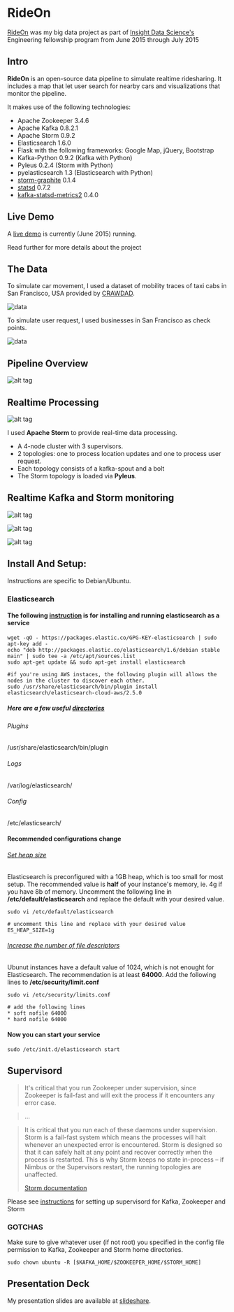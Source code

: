 RideOn
=================

[RideOn](http://mydiemho.link) was my big data project as part of [Insight Data Science's](http://insightdataengineering.com/) Engineering fellowship program from June 2015 through July 2015


## Intro
**RideOn** is an open-source data pipeline to simulate realtime ridesharing. It includes a map that let user search for nearby cars and visualizations that monitor the pipeline.

It makes use of the following technologies:
- Apache Zookeeper 3.4.6
- Apache Kafka 0.8.2.1
- Apache Storm 0.9.2
- Elasticsearch 1.6.0
- Flask with the following frameworks: Google Map, jQuery, Bootstrap
- Kafka-Python 0.9.2 (Kafka with Python)
- Pyleus 0.2.4 (Storm with Python)
- pyelasticsearch 1.3 (Elasticsearch with Python)
- [storm-graphite](https://github.com/verisign/storm-graphite) 0.1.4
- [statsd](https://github.com/etsy/statsd) 0.7.2
- [kafka-statsd-metrics2](https://github.com/airbnb/kafka-statsd-metrics2) 0.4.0

## Live Demo
A [live demo](http://mydiemho.link) is currently (June 2015) running.

Read further for more details about the project

## The Data

To simulate car movement, I used a dataset of mobility traces of taxi cabs in San Francisco, USA provided by [CRAWDAD](http://crawdad.org/epfl/mobility/).

![data](images/taxi_data.png)

To simulate user request, I used businesses in San Francisco as check points.

![data](images/user_data.png)

## Pipeline Overview
![alt tag](images/pipeline.png)

## Realtime Processing
![alt tag](images/storm.png)

I used **Apache Storm** to provide real-time data processing.

- A 4-node cluster with 3 supervisors.
- 2 topologies: one to process location updates and one to process user request.
- Each topology consists of a kafka-spout and a bolt
- The Storm topology is loaded via **Pyleus**.

## Realtime Kafka and Storm monitoring
![alt tag](images/monitoring1.png)

![alt tag](images/monitoring2.png)

![alt tag](images/kafka_monitoring.png)

## Install And Setup:

Instructions are specific to Debian/Ubuntu.

### Elasticsearch

#### The following [instruction](https://www.elastic.co/guide/en/elasticsearch/reference/current/setup-repositories.html) is for installing and running elasticsearch as a service

	wget -qO - https://packages.elastic.co/GPG-KEY-elasticsearch | sudo apt-key add -
	echo "deb http://packages.elastic.co/elasticsearch/1.6/debian stable main" | sudo tee -a /etc/apt/sources.list
	sudo apt-get update && sudo apt-get install elasticsearch
	
	#if you're using AWS instaces, the following plugin will allows the nodes in the cluster to discover each other.
	sudo /usr/share/elasticsearch/bin/plugin install elasticsearch/elasticsearch-cloud-aws/2.5.0

##### Here are a few useful [directories](https://www.elastic.co/guide/en/elasticsearch/reference/current/setup-dir-layout.html)

###### Plugins
/usr/share/elasticsearch/bin/plugin

###### Logs
/var/log/elasticsearch/

###### Config
/etc/elasticsearch/

#### Recommended configurations change

###### [Set heap size](https://www.elastic.co/guide/en/elasticsearch/guide/current/heap-sizing.html#_give_half_your_memory_to_lucene)

Elasticsearch is preconfigured with a 1GB heap, which is too small for most setup.  The recommended value is **half** of your instance's memory, ie. 4g if you have 8b of memory.  Uncomment the following line in **/etc/default/elasticsearch** and replace the default with your desired value.

	sudo vi /etc/default/elasticsearch
	
	# uncomment this line and replace with your desired value
	ES_HEAP_SIZE=1g
	
###### [Increase the number of file descriptors](https://www.elastic.co/guide/en/elasticsearch/guide/current/_file_descriptors_and_mmap.html)

Ubunut instances have a default value of 1024, which is not enought for Elasticsearch.  The recommendation is at least **64000**. Add the following lines to **/etc/security/limit.conf**
	
	sudo vi /etc/security/limits.conf
	
	# add the following lines 
	* soft nofile 64000
	* hard nofile 64000

#### Now you can start your service
	sudo /etc/init.d/elasticsearch start
	
## Supervisord

> It's critical that you run Zookeeper under supervision, since Zookeeper is fail-fast and will exit the process if it encounters any error case.

> ...
 
> It is critical that you run each of these daemons under supervision. Storm is a fail-fast system which means the processes will halt whenever an unexpected error is encountered. Storm is designed so that it can safely halt at any point and recover correctly when the process is restarted. This is why Storm keeps no state in-process – if Nimbus or the Supervisors restart, the running topologies are unaffected.
> 
> [Storm documentation](https://storm.apache.org/documentation/Setting-up-a-Storm-cluster.html)

Please see [instructions](notes/supervisordConfig.txt) for setting up supervisord for Kafka, Zookeeper and Storm

### GOTCHAS
Make sure to give whatever user (if not root) you specified in the config file permission to Kafka, Zookeeper and Storm home directories.

	sudo chown ubuntu -R [$KAFKA_HOME/$ZOOKEEPER_HOME/$STORM_HOME]


## Presentation Deck
My presentation slides are available at [slideshare](http://www.slideshare.net/MsSophieHowl/my-ho-week5demo).


